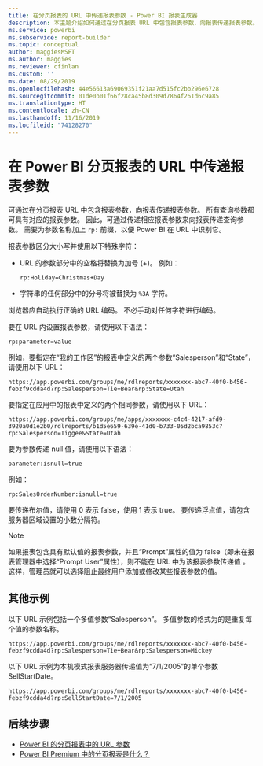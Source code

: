 ```yaml
---
title: 在分页报表的 URL 中传递报表参数 - Power BI 报表生成器
description: 本主题介绍如何通过在分页报表 URL 中包含报表参数，向报表传递报表参数。
ms.service: powerbi
ms.subservice: report-builder
ms.topic: conceptual
author: maggiesMSFT
ms.author: maggies
ms.reviewer: cfinlan
ms.custom: ''
ms.date: 08/29/2019
ms.openlocfilehash: 44e56613a69069351f21aa7d515fc2bb296e6728
ms.sourcegitcommit: 01de0b01f66f28ca45b8d309d7864f261d6c9a85
ms.translationtype: HT
ms.contentlocale: zh-CN
ms.lasthandoff: 11/16/2019
ms.locfileid: "74128270"
---
```

# <a name="pass-a-report-parameter-in-a-url-for-a-paginated-report-in-power-bi"></a>在 Power BI 分页报表的 URL 中传递报表参数 

可通过在分页报表 URL 中包含报表参数，向报表传递报表参数。 所有查询参数都可具有对应的报表参数。 因此，可通过传递相应报表参数来向报表传递查询参数。 需要为参数名称加上 `rp:` 前缀，以便 Power BI 在 URL 中识别它。 

报表参数区分大小写并使用以下特殊字符： 

- URL 的参数部分中的空格将替换为加号 (+)。  例如： 

    ```rp:Holiday=Christmas+Day```

- 字符串的任何部分中的分号将被替换为 `%3A` 字符。

浏览器应自动执行正确的 URL 编码。 不必手动对任何字符进行编码。 

要在 URL 内设置报表参数，请使用以下语法： 

```
rp:parameter=value
```

例如，要指定在“我的工作区”的报表中定义的两个参数“Salesperson”和“State”，请使用以下 URL： 

```
https://app.powerbi.com/groups/me/rdlreports/xxxxxxx-abc7-40f0-b456-febzf9cdda4d?rp:Salesperson=Tie+Bear&rp:State=Utah 
```

要指定在应用中的报表中定义的两个相同参数，请使用以下 URL： 

```
https://app.powerbi.com/groups/me/apps/xxxxxxx-c4c4-4217-afd9-3920a0d1e2b0/rdlreports/b1d5e659-639e-41d0-b733-05d2bca9853c?rp:Salesperson=Tiggee&State=Utah 
```

要为参数传递 null 值，请使用以下语法： 

```
parameter:isnull=true
```

例如：

```
rp:SalesOrderNumber:isnull=true
```

要传递布尔值，请使用 0 表示 false，使用 1 表示 true。 要传递浮点值，请包含服务器区域设置的小数分隔符。

> [!NOTE]
> 如果报表包含具有默认值的报表参数，并且“Prompt”属性的值为 false（即未在报表管理器中选择“Prompt User”属性），则不能在 URL 中为该报表参数传递值    。 这样，管理员就可以选择阻止最终用户添加或修改某些报表参数的值。

## <a name="additional-examples"></a>其他示例 

以下 URL 示例包括一个多值参数“Salesperson”。 多值参数的格式为的是重复每个值的参数名称。 

```
https://app.powerbi.com/groups/me/rdlreports/xxxxxxx-abc7-40f0-b456-febzf9cdda4d?rp:Salesperson=Tie+Bear&rp:Salesperson=Mickey 
```

以下 URL 示例为本机模式报表服务器传递值为“7/1/2005”的单个参数 SellStartDate。

```
https://app.powerbi.com/groups/me/rdlreports/xxxxxxx-abc7-40f0-b456-febzf9cdda4d?rp:SellStartDate=7/1/2005
```

## <a name="next-steps"></a>后续步骤

- [Power BI 的分页报表中的 URL 参数](report-builder-url-parameters.md)
- [Power BI Premium 中的分页报表是什么？](paginated-reports-report-builder-power-bi.md)
